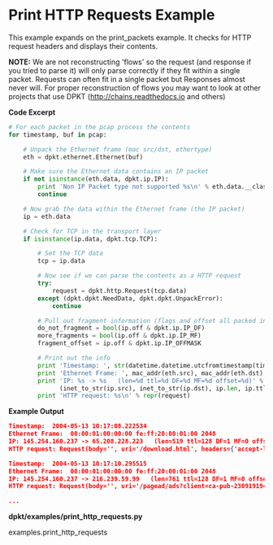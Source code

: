 # Print HTTP Requests Example

This example expands on the print\_packets example. It checks for HTTP
request headers and displays their contents.

**NOTE:** We are not reconstructing 'flows' so the request (and response
if you tried to parse it) will only parse correctly if they fit within a
single packet. Requests can often fit in a single packet but Responses
almost never will. For proper reconstruction of flows you may want to
look at other projects that use DPKT (<http://chains.readthedocs.io> and
others)

**Code Excerpt**

``` python
# For each packet in the pcap process the contents
for timestamp, buf in pcap:

    # Unpack the Ethernet frame (mac src/dst, ethertype)
    eth = dpkt.ethernet.Ethernet(buf)

    # Make sure the Ethernet data contains an IP packet
    if not isinstance(eth.data, dpkt.ip.IP):
        print 'Non IP Packet type not supported %s\n' % eth.data.__class__.__name__
        continue

    # Now grab the data within the Ethernet frame (the IP packet)
    ip = eth.data

    # Check for TCP in the transport layer
    if isinstance(ip.data, dpkt.tcp.TCP):

        # Set the TCP data
        tcp = ip.data

        # Now see if we can parse the contents as a HTTP request
        try:
            request = dpkt.http.Request(tcp.data)
        except (dpkt.dpkt.NeedData, dpkt.dpkt.UnpackError):
            continue

        # Pull out fragment information (flags and offset all packed into off field, so use bitmasks)
        do_not_fragment = bool(ip.off & dpkt.ip.IP_DF)
        more_fragments = bool(ip.off & dpkt.ip.IP_MF)
        fragment_offset = ip.off & dpkt.ip.IP_OFFMASK

        # Print out the info
        print 'Timestamp: ', str(datetime.datetime.utcfromtimestamp(timestamp))
        print 'Ethernet Frame: ', mac_addr(eth.src), mac_addr(eth.dst), eth.type
        print 'IP: %s -> %s   (len=%d ttl=%d DF=%d MF=%d offset=%d)' % \
              (inet_to_str(ip.src), inet_to_str(ip.dst), ip.len, ip.ttl, do_not_fragment, more_fragments, fragment_offset)
        print 'HTTP request: %s\n' % repr(request)
```

**Example Output**

``` json
Timestamp:  2004-05-13 10:17:08.222534
Ethernet Frame:  00:00:01:00:00:00 fe:ff:20:00:01:00 2048
IP: 145.254.160.237 -> 65.208.228.223   (len=519 ttl=128 DF=1 MF=0 offset=0)
HTTP request: Request(body='', uri='/download.html', headers={'accept-language': 'en-us,en;q=0.5', 'accept-encoding': 'gzip,deflate', 'connection': 'keep-alive', 'keep-alive': '300', 'accept': 'text/xml,application/xml,application/xhtml+xml,text/html;q=0.9,text/plain;q=0.8,image/png,image/jpeg,image/gif;q=0.2,*/*;q=0.1', 'user-agent': 'Mozilla/5.0 (Windows; U; Windows NT 5.1; en-US; rv:1.6) Gecko/20040113', 'accept-charset': 'ISO-8859-1,utf-8;q=0.7,*;q=0.7', 'host': 'www.ethereal.com', 'referer': 'http://www.ethereal.com/development.html'}, version='1.1', data='', method='GET')

Timestamp:  2004-05-13 10:17:10.295515
Ethernet Frame:  00:00:01:00:00:00 fe:ff:20:00:01:00 2048
IP: 145.254.160.237 -> 216.239.59.99   (len=761 ttl=128 DF=1 MF=0 offset=0)
HTTP request: Request(body='', uri='/pagead/ads?client=ca-pub-2309191948673629&random=1084443430285&lmt=1082467020&format=468x60_as&output=html&url=http%3A%2F%2Fwww.ethereal.com%2Fdownload.html&color_bg=FFFFFF&color_text=333333&color_link=000000&color_url=666633&color_border=666633', headers={'accept-language': 'en-us,en;q=0.5', 'accept-encoding': 'gzip,deflate', 'connection': 'keep-alive', 'keep-alive': '300', 'accept': 'text/xml,application/xml,application/xhtml+xml,text/html;q=0.9,text/plain;q=0.8,image/png,image/jpeg,image/gif;q=0.2,*/*;q=0.1', 'user-agent': 'Mozilla/5.0 (Windows; U; Windows NT 5.1; en-US; rv:1.6) Gecko/20040113', 'accept-charset': 'ISO-8859-1,utf-8;q=0.7,*;q=0.7', 'host': 'pagead2.googlesyndication.com', 'referer': 'http://www.ethereal.com/download.html'}, version='1.1', data='', method='GET')

...
```

**dpkt/examples/print\_http\_requests.py**

<div class="automodule">

examples.print\_http\_requests

</div>
